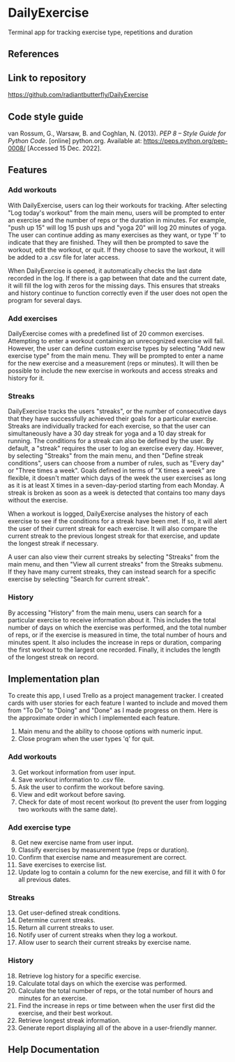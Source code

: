 # DailyExercise
Terminal app for tracking exercise type, repetitions and duration

## References

## Link to repository
https://github.com/radiantbutterfly/DailyExercise

## Code style guide
van Rossum, G., Warsaw, B. and Coghlan, N. (2013). *PEP 8 – Style Guide for Python Code*. [online] python.org. Available at: https://peps.python.org/pep-0008/ [Accessed 15 Dec. 2022].

## Features
### Add workouts
With DailyExercise, users can log their workouts for tracking. After selecting "Log today's workout" from the main menu, users will be prompted to enter an exercise and the number of reps or the duration in minutes. For example, "push up 15" will log 15 push ups and "yoga 20" will log 20 minutes of yoga. The user can continue adding as many exercises as they want, or type 'f' to indicate that they are finished. They will then be prompted to save the workout, edit the workout, or quit. If they choose to save the workout, it will be added to a .csv file for later access.

When DailyExercise is opened, it automatically checks the last date recorded in the log. If there is a gap between that date and the current date, it will fill the log with zeros for the missing days. This ensures that streaks and history continue to function correctly even if the user does not open the program for several days.
### Add exercises
DailyExercise comes with a predefined list of 20 common exercises. Attempting to enter a workout containing an unrecognized exercise will fail. However, the user can define custom exercise types by selecting "Add new exercise type" from the main menu. They will be prompted to enter a name for the new exercise and a measurement (reps or minutes). It will then be possible to include the new exercise in workouts and access streaks and history for it.
### Streaks
DailyExercise tracks the users "streaks", or the number of consecutive days that they have successfully achieved their goals for a particular exercise. Streaks are individually tracked for each exercise, so that the user can simultaneously have a 30 day streak for yoga and a 10 day streak for running. The conditions for a streak can also be defined by the user. By default, a "streak" requires the user to log an exercise every day. However, by selecting "Streaks" from the main menu, and then "Define streak conditions", users can choose from a number of rules, such as "Every day" or "Three times a week". Goals defined in terms of "X times a week" are flexible, it doesn't matter which days of the week the user exercises as long as it is at least X times in a seven-day-period starting from each Monday. A streak is broken as soon as a week is detected that contains too many days without the exercise.

When a workout is logged, DailyExercise analyses the history of each exercise to see if the conditions for a streak have been met. If so, it will alert the user of their current streak for each exercise. It will also compare the current streak to the previous longest streak for that exercise, and update the longest streak if necessary.

A user can also view their current streaks by selecting "Streaks" from the main menu, and then "View all current streaks" from the Streaks submenu. If they have many current streaks, they can instead search for a specific exercise by selecting "Search for current streak".
### History
By accessing "History" from the main menu, users can search for a particular exercise to receive information about it. This includes the total number of days on which the exercise was performed, and the total number of reps, or if the exercise is measured in time, the total number of hours and minutes spent. It also includes the increase in reps or duration, comparing the first workout to the largest one recorded. Finally, it includes the length of the longest streak on record.

## Implementation plan
To create this app, I used Trello as a project management tracker. I created cards with user stories for each feature I wanted to include and moved them from "To Do" to "Doing" and "Done" as I made progress on them. Here is the approximate order in which I implemented each feature.

1. Main menu and the ability to choose options with numeric input.
2. Close program when the user types 'q' for quit.
### Add workouts
3. Get workout information from user input.
4. Save workout information to .csv file.
5. Ask the user to confirm the workout before saving.
6. View and edit workout before saving.
7. Check for date of most recent workout (to prevent the user from logging two workouts with the same date).
### Add exercise type
8. Get new exercise name from user input.
9. Classify exercises by measurement type (reps or duration).
10. Confirm that exercise name and measurement are correct.
11. Save exercises to exercise list.
12. Update log to contain a column for the new exercise, and fill it with 0 for all previous dates.
### Streaks
13. Get user-defined streak conditions.
14. Determine current streaks.
15. Return all current streaks to user.
16. Notify user of current streaks when they log a workout.
17. Allow user to search their current streaks by exercise name.
### History
18. Retrieve log history for a specific exercise.
19. Calculate total days on which the exercise was performed.
20. Calculate the total number of reps, or the total number of hours and minutes for an exercise.
21. Find the increase in reps or time between when the user first did the exercise, and their best workout.
22. Retrieve longest streak information.
23. Generate report displaying all of the above in a user-friendly manner.

## Help Documentation